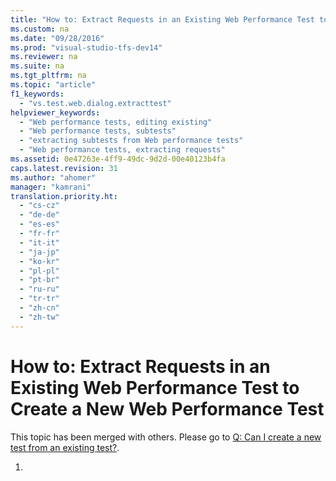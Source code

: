 ```yaml
---
title: "How to: Extract Requests in an Existing Web Performance Test to Create a New Web Performance Test"
ms.custom: na
ms.date: "09/28/2016"
ms.prod: "visual-studio-tfs-dev14"
ms.reviewer: na
ms.suite: na
ms.tgt_pltfrm: na
ms.topic: "article"
f1_keywords: 
  - "vs.test.web.dialog.extracttest"
helpviewer_keywords: 
  - "Web performance tests, editing existing"
  - "Web performance tests, subtests"
  - "extracting subtests from Web performance tests"
  - "Web performance tests, extracting requests"
ms.assetid: 0e47263e-4ff9-49dc-9d2d-00e40123b4fa
caps.latest.revision: 31
ms.author: "ahomer"
manager: "kamrani"
translation.priority.ht: 
  - "cs-cz"
  - "de-de"
  - "es-es"
  - "fr-fr"
  - "it-it"
  - "ja-jp"
  - "ko-kr"
  - "pl-pl"
  - "pt-br"
  - "ru-ru"
  - "tr-tr"
  - "zh-cn"
  - "zh-tw"
---
```

# How to: Extract Requests in an Existing Web Performance Test to Create a New Web Performance Test
This topic has been merged with others. Please go to [Q: Can I create a new test from an existing test?](assetId:///bd0a82fd-cec0-4861-bc09-e1b0b2d258ef#RecordingRunningWebTest_QA_ExtractRequests).  
  
1.